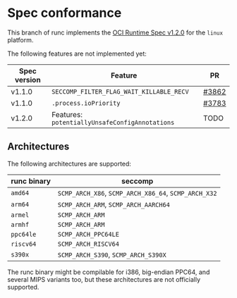 # Spec conformance

This branch of runc implements the [OCI Runtime Spec v1.2.0](https://github.com/opencontainers/runtime-spec/tree/v1.2.0)
for the `linux` platform.

The following features are not implemented yet:

Spec version | Feature                                        | PR
-------------|------------------------------------------------|----------------------------------------------------------
v1.1.0       | `SECCOMP_FILTER_FLAG_WAIT_KILLABLE_RECV`       | [#3862](https://github.com/opencontainers/runc/pull/3862)
v1.1.0       | `.process.ioPriority`                          | [#3783](https://github.com/opencontainers/runc/pull/3783)
v1.2.0       | Features: `potentiallyUnsafeConfigAnnotations` | TODO

## Architectures

The following architectures are supported:

runc binary  | seccomp
-------------|-------------------------------------------------------
`amd64`      | `SCMP_ARCH_X86`, `SCMP_ARCH_X86_64`, `SCMP_ARCH_X32`
`arm64`      | `SCMP_ARCH_ARM`, `SCMP_ARCH_AARCH64`
`armel`      | `SCMP_ARCH_ARM`
`armhf`      | `SCMP_ARCH_ARM`
`ppc64le`    | `SCMP_ARCH_PPC64LE`
`riscv64`    | `SCMP_ARCH_RISCV64`
`s390x`      | `SCMP_ARCH_S390`, `SCMP_ARCH_S390X`

The runc binary might be compilable for i386, big-endian PPC64,
and several MIPS variants too, but these architectures are not officially supported.
